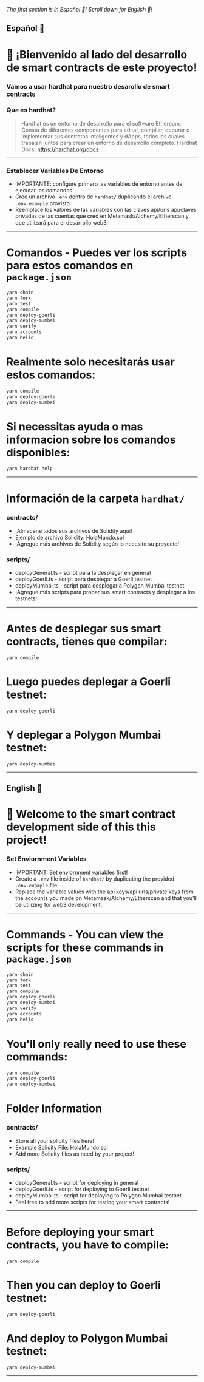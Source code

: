 *The first section is in Español 🌈! Scroll down for English 🌈!*

## Español 🌈
# 👋 ¡Bienvenido al lado del desarrollo de smart contracts de este proyecto!

### Vamos a usar hardhat para nuestro desarollo de smart contracts

### Que es hardhat? 
> Hardhat es un entorno de desarrollo para el software Ethereum. 
> Consta de diferentes componentes para editar, compilar, depurar e implementar sus contratos inteligentes y dApps, todos los cuales trabajan juntos para crear un entorno de desarrollo completo. Hardhat Docs: https://hardhat.org/docs
---

### Establecer Variables De Entorno
* IMPORTANTE: configure primero las variables de entorno antes de ejecutar los comandos.
* Cree un archivo `.env` dentro de `hardhat/` duplicando el archivo `.env.example` provisto.
* Reemplace los valores de las variables con las claves api/urls api/claves privadas de las cuentas que creó en Metamask/Alchemy/Etherscan y que utilizará para el desarrollo web3.

---
# Comandos - Puedes ver los scripts para estos comandos en `package.json`

```bash
yarn chain
yarn fork
yarn test
yarn compile
yarn deploy-goerli
yarn deploy-mumbai
yarn verify
yarn accounts
yarn hello
```
# Realmente solo necesitarás usar estos comandos:

```bash
yarn compile
yarn deploy-goerli
yarn deploy-mumbai
```

# Si necessitas ayuda o mas informacion sobre los comandos disponibles:
```bash
yarn hardhat help
```
---

# Información de la carpeta `hardhat/`
### contracts/
* ¡Almacene todos sus archivos de Solidity aquí!
* Ejemplo de archivo Solidity: HolaMundo.sol
* ¡Agregue más archivos de Solidity según lo necesite su proyecto!

### scripts/
* deployGeneral.ts - script para la desplegar en general
* deployGoerli.ts - script para desplegar a Goerli testnet
* deployMumbai.ts - script para desplegar a Polygon Mumbai testnet
* ¡Agregue más scripts para probar sus smart contracts y desplegar a los testnets!
---

# Antes de desplegar sus smart contracts, tienes que compilar:
```
yarn compile
```
# Luego puedes deplegar a Goerli testnet:
```
yarn deploy-goerli
```
# Y deplegar a Polygon Mumbai testnet:
```
yarn deploy-mumbai
```
---

## English 🌈
# 👋 Welcome to the smart contract development side of this this project!

### Set Enviornment Variables
* IMPORTANT: Set enviornment variables first!
* Create a `.env` file inside of `hardhat/` by duplicating the provided `.env.example` file.
* Replace the variable values with the api keys/api urls/private keys from the accounts you made on Metamask/Alchemy/Etherscan and that you'll be utilizing for web3 development. 

---
# Commands - You can view the scripts for these commands in `package.json`
```bash
yarn chain
yarn fork
yarn test
yarn compile
yarn deploy-goerli
yarn deploy-mumbai
yarn verify
yarn accounts
yarn hello
```
# You'll only really need to use these commands:

```bash
yarn compile
yarn deploy-goerli
yarn deploy-mumbai
```

# Folder Information
### contracts/
* Store all your solidity files here!
* Example Solidity File: HolaMundo.sol
* Add more Solidity files as need by your project!

### scripts/
* deployGeneral.ts - script for deploying in general
* deployGoerli.ts - script for deploying to Goerli testnet
* deployMumbai.ts - script for deploying to Polygon Mumbai testnet
* Feel free to add more scripts for testing your smart contracts!

---

# Before deploying your smart contracts, you have to compile:
```
yarn compile
```
# Then you can deploy to Goerli testnet:
```
yarn deploy-goerli
```
# And deploy to Polygon Mumbai testnet:
```
yarn deploy-mumbai
```
---
